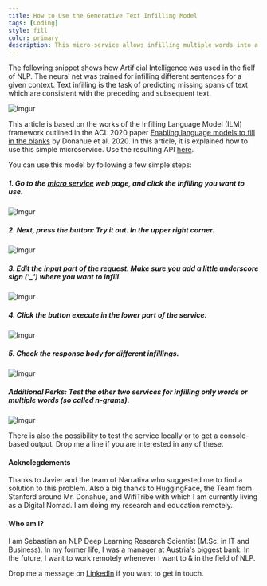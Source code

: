 ```yaml
---
title: How to Use the Generative Text Infilling Model
tags: [Coding]
style: fill
color: primary
description: This micro-service allows infilling multiple words into a context. This article explains how to use it.
---
```


The following snippet shows how Artificial Intelligence was used in the fielf of NLP. The neural net was trained for infilling different sentences for a given context. Text infilling is the task of predicting missing spans of text which are consistent with the preceding and subsequent text.

![Imgur](https://i.imgur.com/Qh0FFjN.png)

This article is based on the works of the Infilling Language Model (ILM) framework outlined in the ACL 2020 paper [Enabling language models to fill in the blanks](https://arxiv.org/abs/2005.05339) by Donahue et al. 2020. In this article, it is explained how to use this simple microservice. Use the resulting API [here](https://ilmapi.uc.r.appspot.com/docs).

You can use this model by following a few simple steps:

##### 1. Go to the [micro service](https://ilmapi.uc.r.appspot.com/docs) web page, and click the infilling you want to use.

![Imgur](https://i.imgur.com/6qahkrz.png)

##### 2. Next, press the button: Try it out. In the upper right corner.

![Imgur](https://i.imgur.com/ZEFlPMo.png)

##### 3. Edit the input part of the request. Make sure you add a little underscore sign ('_') where you want to infill.

![Imgur](https://i.imgur.com/PKLDThM.png)

##### 4. Click the button execute in the lower part of the service.

![Imgur](https://i.imgur.com/bpa8iFq.png)

##### 5. Check the response body for different infillings. 

![Imgur](https://i.imgur.com/O7D5ulg.png)

##### Additional Perks: Test the other two services for infilling only words or multiple words (so called n-grams).

![Imgur](https://i.imgur.com/3QrIP7R.png)

There is also the possibility to test the service locally or to get a console-based output. Drop me a line if you are interested in any of these.

#### Acknolegdements

Thanks to Javier and the team of Narrativa who suggested me to find a solution to this problem. Also a big thanks to HuggingFace, the Team from Stanford around Mr. Donahue, and WifiTribe with which I am currently living as a Digital Nomad. I am doing my research and education remotely.

#### Who am I?

I am Sebastian an NLP Deep Learning Research Scientist (M.Sc. in IT and Business). In my former life, I was a manager at Austria's biggest bank. In the future, I want to work remotely whenever I want to & in the field of NLP.

Drop me a message on [LinkedIn](https://www.linkedin.com/in/sebastianduerr/) if you want to get in touch.